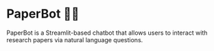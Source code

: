 # PaperBot 🧠📄

PaperBot is a Streamlit-based chatbot that allows users to interact with research papers via natural language questions.